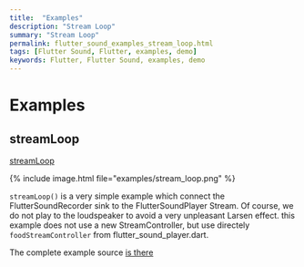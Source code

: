 ```yaml
---
title:  "Examples"
description: "Stream Loop"
summary: "Stream Loop"
permalink: flutter_sound_examples_stream_loop.html
tags: [Flutter Sound, Flutter, examples, demo]
keywords: Flutter, Flutter Sound, examples, demo
---
```

# Examples


## streamLoop

[streamLoop](https://github.com/canardoux/tau/blob/master/flutter_sound/example/lib/streamLoop/stream_loop.dart)

{% include image.html file="examples/stream_loop.png" %}

`streamLoop()` is a very simple example which connect the FlutterSoundRecorder sink to the FlutterSoundPlayer Stream. Of course, we do not play to the loudspeaker to avoid a very unpleasant Larsen effect. this example does not use a new StreamController, but use directely `foodStreamController` from flutter\_sound\_player.dart.

The complete example source [is there](https://github.com/canardoux/tau/blob/master/flutter_sound/example/lib/streamLoop/stream_loop.dart)

